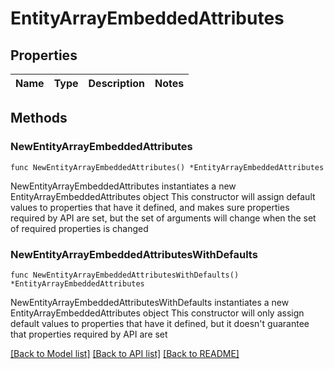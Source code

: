 # EntityArrayEmbeddedAttributes

## Properties

Name | Type | Description | Notes
------------ | ------------- | ------------- | -------------

## Methods

### NewEntityArrayEmbeddedAttributes

`func NewEntityArrayEmbeddedAttributes() *EntityArrayEmbeddedAttributes`

NewEntityArrayEmbeddedAttributes instantiates a new EntityArrayEmbeddedAttributes object
This constructor will assign default values to properties that have it defined,
and makes sure properties required by API are set, but the set of arguments
will change when the set of required properties is changed

### NewEntityArrayEmbeddedAttributesWithDefaults

`func NewEntityArrayEmbeddedAttributesWithDefaults() *EntityArrayEmbeddedAttributes`

NewEntityArrayEmbeddedAttributesWithDefaults instantiates a new EntityArrayEmbeddedAttributes object
This constructor will only assign default values to properties that have it defined,
but it doesn't guarantee that properties required by API are set


[[Back to Model list]](../README.md#documentation-for-models) [[Back to API list]](../README.md#documentation-for-api-endpoints) [[Back to README]](../README.md)



